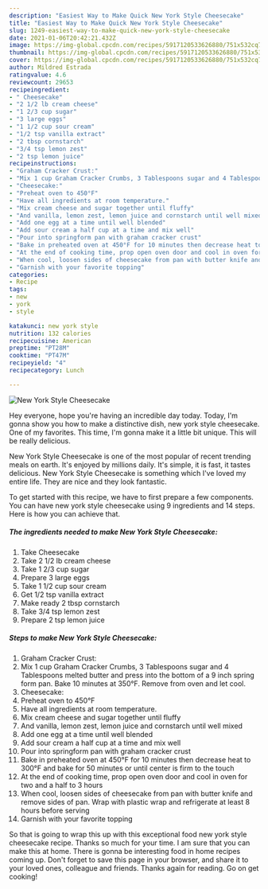 ```yaml
---
description: "Easiest Way to Make Quick New York Style Cheesecake"
title: "Easiest Way to Make Quick New York Style Cheesecake"
slug: 1249-easiest-way-to-make-quick-new-york-style-cheesecake
date: 2021-01-06T20:42:21.432Z
image: https://img-global.cpcdn.com/recipes/5917120533626880/751x532cq70/new-york-style-cheesecake-recipe-main-photo.jpg
thumbnail: https://img-global.cpcdn.com/recipes/5917120533626880/751x532cq70/new-york-style-cheesecake-recipe-main-photo.jpg
cover: https://img-global.cpcdn.com/recipes/5917120533626880/751x532cq70/new-york-style-cheesecake-recipe-main-photo.jpg
author: Mildred Estrada
ratingvalue: 4.6
reviewcount: 29653
recipeingredient:
- " Cheesecake"
- "2 1/2 lb cream cheese"
- "1 2/3 cup sugar"
- "3 large eggs"
- "1 1/2 cup sour cream"
- "1/2 tsp vanilla extract"
- "2 tbsp cornstarch"
- "3/4 tsp lemon zest"
- "2 tsp lemon juice"
recipeinstructions:
- "Graham Cracker Crust:"
- "Mix 1 cup Graham Cracker Crumbs, 3 Tablespoons sugar and 4 Tablespoons melted butter and press into the bottom of a 9 inch spring form pan. Bake 10 minutes at 350°F. Remove from oven and let cool."
- "Cheesecake:"
- "Preheat oven to 450°F"
- "Have all ingredients at room temperature."
- "Mix cream cheese and sugar together until fluffy"
- "And vanilla, lemon zest, lemon juice and cornstarch until well mixed"
- "Add one egg at a time until well blended"
- "Add sour cream a half cup at a time and mix well"
- "Pour into springform pan with graham cracker crust"
- "Bake in preheated oven at 450°F for 10 minutes then decrease heat to 300°F and bake for 50 minutes or until center is firm to the touch"
- "At the end of cooking time, prop open oven door and cool in oven for two and a half to 3 hours"
- "When cool, loosen sides of cheesecake from pan with butter knife and remove sides of pan. Wrap with plastic wrap and refrigerate at least 8 hours before serving"
- "Garnish with your favorite topping"
categories:
- Recipe
tags:
- new
- york
- style

katakunci: new york style 
nutrition: 132 calories
recipecuisine: American
preptime: "PT28M"
cooktime: "PT47M"
recipeyield: "4"
recipecategory: Lunch

---
```



![New York Style Cheesecake](https://img-global.cpcdn.com/recipes/5917120533626880/751x532cq70/new-york-style-cheesecake-recipe-main-photo.jpg)

Hey everyone, hope you're having an incredible day today. Today, I'm gonna show you how to make a distinctive dish, new york style cheesecake. One of my favorites. This time, I'm gonna make it a little bit unique. This will be really delicious.

New York Style Cheesecake is one of the most popular of recent trending meals on earth. It's enjoyed by millions daily. It's simple, it is fast, it tastes delicious. New York Style Cheesecake is something which I've loved my entire life. They are nice and they look fantastic.




To get started with this recipe, we have to first prepare a few components. You can have new york style cheesecake using 9 ingredients and 14 steps. Here is how you can achieve that.

<!--inarticleads1-->

##### The ingredients needed to make New York Style Cheesecake:

1. Take  Cheesecake
1. Take 2 1/2 lb cream cheese
1. Take 1 2/3 cup sugar
1. Prepare 3 large eggs
1. Take 1 1/2 cup sour cream
1. Get 1/2 tsp vanilla extract
1. Make ready 2 tbsp cornstarch
1. Take 3/4 tsp lemon zest
1. Prepare 2 tsp lemon juice




<!--inarticleads2-->

##### Steps to make New York Style Cheesecake:

1. Graham Cracker Crust:
1. Mix 1 cup Graham Cracker Crumbs, 3 Tablespoons sugar and 4 Tablespoons melted butter and press into the bottom of a 9 inch spring form pan. Bake 10 minutes at 350°F. Remove from oven and let cool.
1. Cheesecake:
1. Preheat oven to 450°F
1. Have all ingredients at room temperature.
1. Mix cream cheese and sugar together until fluffy
1. And vanilla, lemon zest, lemon juice and cornstarch until well mixed
1. Add one egg at a time until well blended
1. Add sour cream a half cup at a time and mix well
1. Pour into springform pan with graham cracker crust
1. Bake in preheated oven at 450°F for 10 minutes then decrease heat to 300°F and bake for 50 minutes or until center is firm to the touch
1. At the end of cooking time, prop open oven door and cool in oven for two and a half to 3 hours
1. When cool, loosen sides of cheesecake from pan with butter knife and remove sides of pan. Wrap with plastic wrap and refrigerate at least 8 hours before serving
1. Garnish with your favorite topping




So that is going to wrap this up with this exceptional food new york style cheesecake recipe. Thanks so much for your time. I am sure that you can make this at home. There is gonna be interesting food in home recipes coming up. Don't forget to save this page in your browser, and share it to your loved ones, colleague and friends. Thanks again for reading. Go on get cooking!
